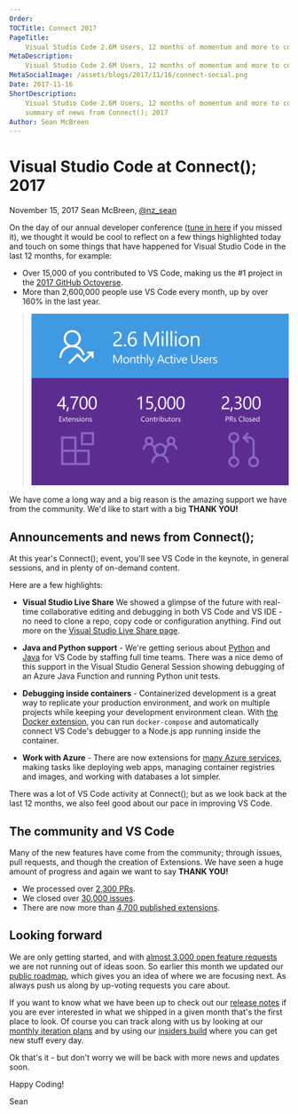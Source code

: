 ```yaml
---
Order:
TOCTitle: Connect 2017
PageTitle:
    Visual Studio Code 2.6M Users, 12 months of momentum and more to come.
MetaDescription:
    Visual Studio Code 2.6M Users, 12 months of momentum and more to come.
MetaSocialImage: /assets/blogs/2017/11/16/connect-social.png
Date: 2017-11-16
ShortDescription:
    Visual Studio Code 2.6M Users, 12 months of momentum and more to come. A
    summary of news from Connect(); 2017
Author: Sean McBreen
---
```


# Visual Studio Code at Connect(); 2017

November 15, 2017 Sean McBreen, [@nz_sean](https://twitter.com/nz_sean)

On the day of our annual developer conference
([tune in here](https://www.microsoft.com/en-us/connectevent) if you missed it),
we thought it would be cool to reflect on a few things highlighted today and
touch on some things that have happened for Visual Studio Code in the last 12
months, for example:

-   Over 15,000 of you contributed to VS Code, making us the #1 project in the
    [2017 GitHub Octoverse](https://octoverse.github.com/).
-   More than 2,600,000 people use VS Code every month, up by over 160% in the
    last year.

> ![1.0 image](metrics.svg)

We have come a long way and a big reason is the amazing support we have from the
community. We'd like to start with a big **THANK YOU!**

## Announcements and news from Connect();

At this year's Connect(); event, you'll see VS Code in the keynote, in general
sessions, and in plenty of on-demand content.

Here are a few highlights:

-   **Visual Studio Live Share** We showed a glimpse of the future with
    real-time collaborative editing and debugging in both VS Code and VS IDE -
    no need to clone a repo, copy code or configuration anything. Find out more
    on the [Visual Studio Live Share page](/visual-studio-live-share).

-   **Java and Python support** - We're getting serious about
    [Python](/docs/languages/python) and [Java](/docs/languages/java) for VS
    Code by staffing full time teams. There was a nice demo of this support in
    the Visual Studio General Session showing debugging of an Azure Java
    Function and running Python unit tests.

-   **Debugging inside containers** - Containerized development is a great way
    to replicate your production environment, and work on multiple projects
    while keeping your development environment clean. With
    [the Docker extension](https://marketplace.visualstudio.com/items?itemName=ms-azuretools.vscode-docker),
    you can run `docker-compose` and automatically connect VS Code's debugger to
    a Node.js app running inside the container.

-   **Work with Azure** - There are now extensions for
    [many Azure services](https://marketplace.visualstudio.com/search?target=VSCode&category=Azure&sortBy=Downloads),
    making tasks like deploying web apps, managing container registries and
    images, and working with databases a lot simpler.

There was a lot of VS Code activity at Connect(); but as we look back at the
last 12 months, we also feel good about our pace in improving VS Code.

## The community and VS Code

Many of the new features have come from the community; through issues, pull
requests, and though the creation of Extensions. We have seen a huge amount of
progress and again we want to say **THANK YOU!**

-   We processed over
    [2,300 PRs](https://github.com/microsoft/vscode/pulls?q=is%3Apr+is%3Aclosed).
-   We closed over
    [30,000 issues](https://github.com/microsoft/vscode/issues?q=is%3Aissue+is%3Aclosed).
-   There are now more than
    [4,700 published extensions](https://marketplace.visualstudio.com/search?target=VSCode&category=All%20categories&sortBy=Downloads).

## Looking forward

We are only getting started, and with
[almost 3,000 open feature requests](https://github.com/microsoft/vscode/issues?q=is%3Aopen+is%3Aissue+label%3Afeature-request+sort%3Areactions-%2B1-desc)
we are not running out of ideas soon. So earlier this month we updated our
[public roadmap](https://github.com/microsoft/vscode/wiki/Roadmap), which gives
you an idea of where we are focusing next. As always push us along by up-voting
requests you care about.

If you want to know what we have been up to check out our
[release notes](https://code.visualstudio.com/updates) if you are ever
interested in what we shipped in a given month that's the first place to look.
Of course you can track along with us by looking at our
[monthly iteration plans](https://github.com/microsoft/vscode/wiki/Iteration-Plans)
and by using our [insiders build](https://code.visualstudio.com/insiders/) where
you can get new stuff every day.

Ok that's it - but don't worry we will be back with more news and updates soon.

Happy Coding!

Sean
